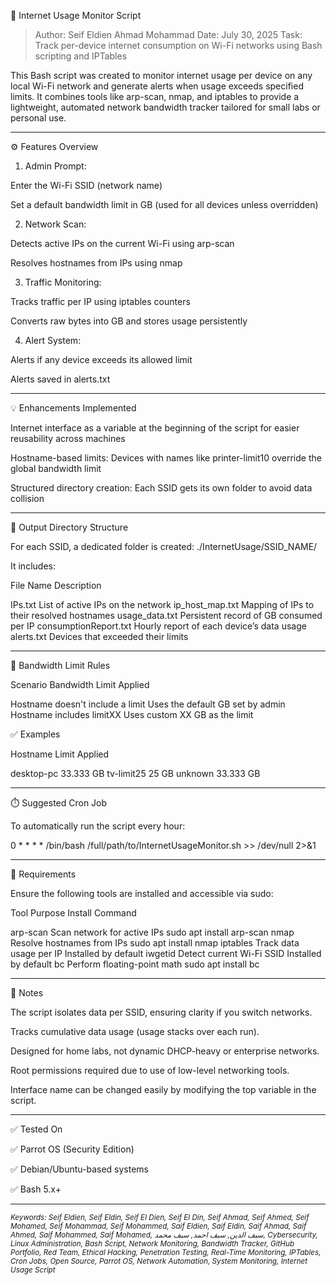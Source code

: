 📡 Internet Usage Monitor Script

> Author: Seif Eldien Ahmad Mohammad
Date: July 30, 2025
Task: Track per-device internet consumption on Wi-Fi networks using Bash scripting and IPTables



This Bash script was created to monitor internet usage per device on any local Wi-Fi network and generate alerts when usage exceeds specified limits. It combines tools like arp-scan, nmap, and iptables to provide a lightweight, automated network bandwidth tracker tailored for small labs or personal use.


---

⚙️ Features Overview

1. Admin Prompt:

Enter the Wi-Fi SSID (network name)

Set a default bandwidth limit in GB (used for all devices unless overridden)



2. Network Scan:

Detects active IPs on the current Wi-Fi using arp-scan

Resolves hostnames from IPs using nmap



3. Traffic Monitoring:

Tracks traffic per IP using iptables counters

Converts raw bytes into GB and stores usage persistently



4. Alert System:

Alerts if any device exceeds its allowed limit

Alerts saved in alerts.txt





---

💡 Enhancements Implemented

Internet interface as a variable at the beginning of the script for easier reusability across machines

Hostname-based limits: Devices with names like printer-limit10 override the global bandwidth limit

Structured directory creation: Each SSID gets its own folder to avoid data collision



---

📁 Output Directory Structure

For each SSID, a dedicated folder is created:
./InternetUsage/SSID_NAME/

It includes:

File Name	Description

IPs.txt	List of active IPs on the network
ip_host_map.txt	Mapping of IPs to their resolved hostnames
usage_data.txt	Persistent record of GB consumed per IP
consumptionReport.txt	Hourly report of each device’s data usage
alerts.txt	Devices that exceeded their limits



---

📐 Bandwidth Limit Rules

Scenario	Bandwidth Limit Applied

Hostname doesn't include a limit	Uses the default GB set by admin
Hostname includes limitXX	Uses custom XX GB as the limit


✅ Examples

Hostname	Limit Applied

desktop-pc	33.333 GB
tv-limit25	25 GB
unknown	33.333 GB



---

⏱️ Suggested Cron Job

To automatically run the script every hour:

0 * * * * /bin/bash /full/path/to/InternetUsageMonitor.sh >> /dev/null 2>&1


---

🔐 Requirements

Ensure the following tools are installed and accessible via sudo:

Tool	Purpose	Install Command

arp-scan	Scan network for active IPs	sudo apt install arp-scan
nmap	Resolve hostnames from IPs	sudo apt install nmap
iptables	Track data usage per IP	Installed by default
iwgetid	Detect current Wi-Fi SSID	Installed by default
bc	Perform floating-point math	sudo apt install bc



---

🧠 Notes

The script isolates data per SSID, ensuring clarity if you switch networks.

Tracks cumulative data usage (usage stacks over each run).

Designed for home labs, not dynamic DHCP-heavy or enterprise networks.

Root permissions required due to use of low-level networking tools.

Interface name can be changed easily by modifying the top variable in the script.



---

✅ Tested On

✅ Parrot OS (Security Edition)

✅ Debian/Ubuntu-based systems

✅ Bash 5.x+



---
<sub><i>Keywords: Seif Eldien, Seif Eldin, Seif El Dien, Seif El Din, Seif Ahmad, Seif Ahmed, Seif Mohamed, Seif Mohammad, Seif Mohammed, Saif Eldien, Saif Eldin, Saif Ahmad, Saif Ahmed, Saif Mohammed, Saif Mohamed, سيف الدين, سيف احمد, سيف محمد, Cybersecurity, Linux Administration, Bash Script, Network Monitoring, Bandwidth Tracker, GitHub Portfolio, Red Team, Ethical Hacking, Penetration Testing, Real-Time Monitoring, IPTables, Cron Jobs, Open Source, Parrot OS, Network Automation, System Monitoring, Internet Usage Script</i></sub>
